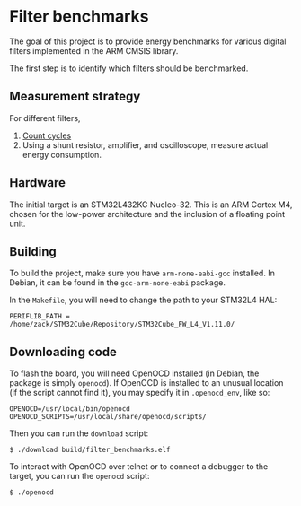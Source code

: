 
# Filter benchmarks

The goal of this project is to provide energy benchmarks for various digital
filters implemented in the ARM CMSIS library.

The first step is to identify which filters should be benchmarked.

## Measurement strategy

For different filters,

1. [Count cycles][count_cycles]
2. Using a shunt resistor, amplifier, and oscilloscope, measure actual energy
consumption.

## Hardware

The initial target is an STM32L432KC Nucleo-32. This is an ARM Cortex M4, chosen
for the low-power architecture and the inclusion of a floating point unit.

## Building

To build the project, make sure you have `arm-none-eabi-gcc` installed. In
Debian, it can be found in the `gcc-arm-none-eabi` package.

In the `Makefile`, you will need to change the path to your STM32L4 HAL:

```
PERIFLIB_PATH = /home/zack/STM32Cube/Repository/STM32Cube_FW_L4_V1.11.0/
```

## Downloading code

To flash the board, you will need OpenOCD installed (in Debian, the package is
simply `openocd`). If OpenOCD is installed to an unusual location (if the
script cannot find it), you may specify it in `.openocd_env`, like so:

```
OPENOCD=/usr/local/bin/openocd
OPENOCD_SCRIPTS=/usr/local/share/openocd/scripts/
```

Then you can run the `download` script:

```
$ ./download build/filter_benchmarks.elf
```

To interact with OpenOCD over telnet or to connect a debugger to the target,
you can run the `openocd` script:

```
$ ./openocd
```


[count_cycles]: (http://embeddedb.blogspot.com/2013/10/how-to-count-cycles-on-arm-cortex-m.html)

